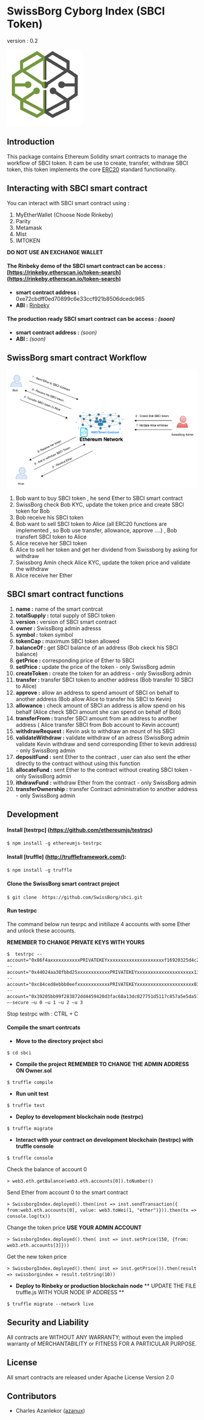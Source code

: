 # SwissBorg Cyborg Index (SBCI Token)

version : 0.2

[![Logo](doc/image/logo.png)](https://www.swissborg.com/)


## Introduction

This package contains Ethereum Solidity smart contracts to manage the workflow of SBCI token.
It cam be use to create, transfer, withdraw SBCI token, this token implements the core [ERC20](https://github.com/ethereum/EIPs/issues/20) standard functionality.

## Interacting with SBCI smart contract

You can interact with SBCI smart contract using :
1. MyEtherWallet (Choose Node Rinkeby)
2. Parity
3. Metamask
4. Mist
5. IMTOKEN

**DO NOT USE AN EXCHANGE WALLET**

#### The Rinbeky demo of the SBCI smart contract can be access : [https://rinkeby.etherscan.io/token-search](https://rinkeby.etherscan.io/token-search)
* **smart contract address :**  0xe72cbdff0ed70899c6e33ccf921b8506dcedc965
* **ABI :** [Rinbeky](doc/Rinbeky-ABI.txt)

#### The production ready SBCI smart contract can be access : *(soon)*
* **smart contract address :**  *(soon)*
* **ABI :** *(soon)*

## SwissBorg smart contract Workflow

![Workflow](doc/image/swissborgWwrkflow.png)

1. Bob want to buy SBCI token , he send Ether to SBCI smart contract 
2. SwissBorg check Bob KYC, update the token price and create SBCI token for Bob
3. Bob receive his SBCI token
4. Bob want to sell SBCI token to Alice (all ERC20 functions are implemented , so Bob use transfer, allowance, approve ....) , Bob transfert SBCI token to Alice
5. Alice receive her SBCI token
6. Alice to sell her token and get her dividend from Swissborg by asking for withdraw
7. Swissborg Amin check Alice KYC, update the token price and validate the withdraw
8. Alice receive her Ether

## SBCI smart contract functions
1.  **name :** name of the smart contrcat
2.  **totalSupply :** total supply of SBCI token
3.  **version :** version of SBCI smart contract
4.  **owner :** SwissBorg admin adresss
5.  **symbol :** token symbol
6.  **tokenCap :** maximum SBCI token allowed
7.  **balanceOf :** get SBCI balance of an address (Bob ckeck his SBCI balance)
8.  **getPrice :** corresponding price of Ether to SBCI
9.  **setPrice :** update the price of the token - only SwissBorg admin
10. **createToken :** create the token for an address - only SwissBorg admin
11. **transfer :** transfer SBCI token to another address (Bob transfer 10 SBCI to Alice)
12. **approve :** allow an address to spend amount of SBCI on behalf to another address (Bob allow Alice to transfer his SBCI to Kevin)
13. **allowance :** check amount of SBCI an address is allow spend on his behalf (Alice check SBCI amount she can spend on behalf of Bob)
14. **transferFrom :** transfer SBCI amount from an address to another address ( Alice transfer SBCI from Bob account to Kevin account)
15. **withdrawRequest :** Kevin ask to withdraw an mount of his SBCI
16. **validateWithdraw :** validate withdraw of an adress (SwissBorg admin validate Kevin withdraw and send corresponding Ether to kevin address) - only SwissBorg admin
17. **depositFund :** sent Ether to the contract , user can also sent the ether directly to the contract without using this function
18. **allocateFund :** sent Ether to the contract without creating SBCI token - only SwissBorg admin
19. **ithdrawFund :** withdraw Ether from the contract - only SwissBorg admin
20. **transferOwnership :** transfer Contract administration to another address - only SwissBorg admin

## Development

#### Install [testrpc] (https://github.com/ethereumjs/testrpc)
```
$ npm install -g ethereumjs-testrpc
```
#### Install [truffle] (http://truffleframework.com/):
```
$ npm install -g truffle 
```
#### Clone the SwissBorg smart contract project
```
$ git clone  https://github.com/SwissBorg/sbci.git 
```
#### Run testrpc
The command below run tesrpc and initiliaze 4 accounts with some Ether and unlock these accounts.

**REMEMBER TO CHANGE PRIVATE KEYS WITH YOURS**

```
$  testrpc --account="0x86f4axxxxxxxxxxxPRIVATEKEYxxxxxxxxxxxxxxxxxxxxxf16920325d4c2b78df39,50000000000000000000" --account="0x44024aa38fbbd25xxxxxxxxxxxxPRIVATEKEYxxxxxxxxxxxxxxxxxxxxx13ebaadcbcd64,100000000000000000000"  --account="0xc84ced8ebbb0eefxxxxxxxxxxxxPRIVATEKEYxxxxxxxxxxxxxxxxxxxxx033157d5c6ecad,0" --account="0x39205bb99f283872dd4459420d3fac68a13dc027751d5117c857a5e5da5184ca,1000000000000000000000" –-secure –u 0 –u 1 –u 2 –u 3
```
Stop testrpc with : CTRL + C

#### Compile the smart contrcats
* **Move to the directory project sbci**
```
$ cd sbci
```
* **Compile the project**
**REMEMBER TO CHANGE THE ADMIN ADDRESS ON Owner.sol**
```
$ truffle compile
```

* **Run unit test** 
```
$ truffle test
```

* **Deploy to development blockchain node (testrpc)**
```
$ truffle migrate
```

* **Interact with your contract on development blockchain (testrpc) with truffle console**
```
$ truffle console
```
Check the balance of account 0
```
> web3.eth.getBalance(web3.eth.accounts[0]).toNumber()
```
Send Ether from account 0 to the smart contract
```
> SwissborgIndex.deployed().then(inst => inst.sendTransaction({ from:web3.eth.accounts[0], value: web3.toWei(1, "ether")})).then(tx => console.log(tx))
```
Change the token price  **USE YOUR ADMIN ACCOUNT** 
```
> SwissborgIndex.deployed().then( inst => inst.setPrice(150, {from: web3.eth.accounts[3]}))
```
Get the new token price
```
> SwissborgIndex.deployed().then( inst => inst.getPrice()).then(result => swissborgindex = result.toString(10))
```

* **Deploy to Rinbeky or production blockchain node**
** UPDATE THE FILE truffle.js WITH YOUR NODE IP ADDRESS **
```
$ truffle migrate --network live
```

## Security and Liability
All contracts are WITHOUT ANY WARRANTY; without even the implied warranty of MERCHANTABILITY or FITNESS FOR A PARTICULAR PURPOSE.

## License
All smart contracts are released under Apache License Version 2.0

## Contributors
* Charles Azanlekor ([azanux](https://github.com/azanux))
